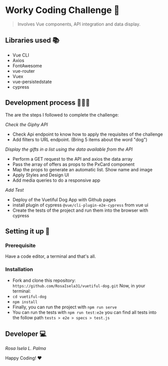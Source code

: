 # Worky Coding Challenge 🚀

> Involves Vue components, API integration and data display.

## Libraries used 📚

- Vue CLI
- Axios
- FontAwesome
- vue-router
- Vuex
- vue-persistedstate
- cypress

## Development process 👷🏽‍♀️

The are the steps I followed to complete the challenge:

_Check the Giphy API_

- Check Api endpoint to know how to apply the requisites of the challenge
- Add filters to URL endpoint. (Bring 5 items about the word "dog")

_Display the gifts in a list using the data available from the API_

- Perform a GET request to the API and axios the data array
- Pass the array of offers as props to the PxCard component
- Map the props to generate an automatic list. Show name and image
- Apply Styles and Design UI
- Add media queries to do a responsive app

_Add Test_

- Deploy of the Vuetiful Dog App with Github pages
- install plugin of cypress `@vue/cli-plugin-e2e-cypress` from vue ui
- Create the tests of the project and run them into the browser with cypress

## Setting it up 🔧

### Prerequisite

Have a code editor, a terminal and that's all.

### Installation

- Fork and clone this repository: `https://github.com/RosaIsela31/vuetiful-dog.git`
  Now, in your terminal:
- `cd vuetiful-dog`
- `npm install`
- Finally, you can run the project with `npm run serve`
- You can run the tests with `npm run test:e2e` you can find all tests into the follow path `tests > e2e > specs > test.js`

## Developer 💻

_Rosa Isela L. Palma_

Happy Coding! ❤️
